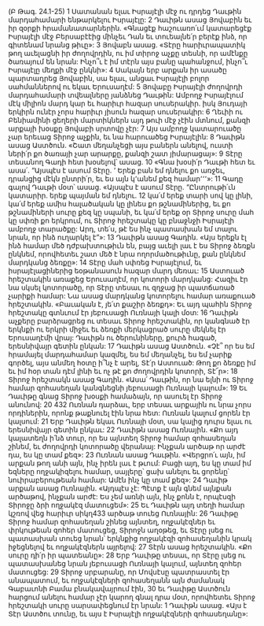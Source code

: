 (Բ Թագ. 24.1-25)
1 Սատանան ելաւ Իսրայէլի մէջ ու դրդեց Դաւթին մարդահամարի ենթարկելու Իսրայէլը: 2 Դաւիթն ասաց Յովաբին եւ իր զօրքի հրամանատարներին. «Գնացէք հաշուառո՛ւմ կատարեցէք Իսրայէլի մէջ Բերսաբէէից մինչեւ Դան եւ տուեալնե՛ր բերէք ինձ, որ գիտենամ նրանց թիւը»: 3 Յովաբն ասաց. «Տէրը հարիւրապատիկ թող աւելացնի իր ժողովրդին, ու իմ տիրոջ աչքը տեսնի, որ ամէնքը ծառայում են նրան: Ինչո՞ւ է իմ տէրն այս բանը պահանջում, ինչո՞ւ Իսրայէլը մեղքի մէջ ընկնի»: 4 Սակայն երբ արքան իր ասածը պարտադրեց Յովաբին, սա ելաւ, անցաւ Իսրայէլի բոլոր սահմաններով ու եկաւ Երուսաղէմ: 5 Յովաբը Իսրայէլի ժողովրդի մարդահամարի տվեալները յանձնեց Դաւթին: Ամբողջ Իսրայէլում մէկ միլիոն մարդ կար եւ հարիւր հազար սուսերակիր. իսկ Յուդայի երկիրն ունէր չորս հարիւր յիսուն հազար սուսերակիր: 6 Ղեւիի ու Բենիամինի ցեղերի մարտիկներն այդ թուի մէջ չէին մտնում, քանզի արքայի խօսքը Յովաբի սրտովը չէր:
7 Այս ամբողջ կատարուածը չար երեւաց Տիրոջ աչքին, եւ նա հարուածեց Իսրայէլին: 8 Դաւիթն ասաց Աստծուն. «Շատ մեղանչեցի այս բաներն անելով, ուստի ների՛ր քո ծառայի չար արարքը, քանզի շատ յիմարացայ»:
9 Տէրը տեսանող Գադի հետ խօսելով՝ ասաց. 10 «Գնա խօսի՛ր Դաւթի հետ եւ ասա՛. “Այսպէս է ասում Տէրը. ‘ Երեք բան եմ դնելու քո առջեւ, դրանցից մէկն ընտրի՛ր, եւ ես այն կ՚անեմ քեզ համար՚՚՚»: 11 Գադը գալով Դաւթի մօտ՝ ասաց. «Այսպէս է ասում Տէրը. “Ընտրութի՛ւն կատարիր. երեք պայման եմ դնելու. 12 կա՛մ երեք տարի սով կը լինի, կա՛մ երեք ամիս հալածական կը լինես քո թշնամիներից, եւ քո թշնամիների սուրը քեզ կը սպանի, եւ կա՛մ երեք օր Տիրոջ սուրը մահ կը սփռի քո երկրում, ու Տիրոջ հրեշտակը կը բնաջնջի Իսրայէլի ամբողջ տարածքը: Արդ, տե՛ս, թէ ես ինչ պատասխան եմ տալու նրան, որ ինձ ուղարկել է”»: 13 Դաւիթն ասաց Գադին. «Այս երեքն էլ ինձ համար մեծ դժբախտութիւն են, բայց աւելի լաւ է ես Տիրոջ ձեռքն ընկնեմ, որովհետեւ շատ մեծ է նրա ողորմածութիւնը, քան ընկնեմ մարդկանց ձեռքը»: 14 Տէրը մահ սփռեց Իսրայէլում, եւ իսրայէլացիներից եօթանասուն հազար մարդ մեռաւ: 15 Աստուած հրեշտակին առաքեց Երուսաղէմ, որ կոտորի մարդկանց: Հազիւ էր նա սկսել կոտորածը, որ Տէրը տեսաւ ու զղջաց իր պատճառած չարիքի համար: Նա ասաց մարդկանց կոտորելու համար առաքուած հրեշտակին. «Բաւական է, յե՛տ քաշիր ձեռքդ»: Եւ այդ պահին Տիրոջ հրեշտակը գտնւում էր յեբուսացի Ուռնայի կալի մօտ: 16 Դաւիթն աչքերը բարձրացրեց ու տեսաւ Տիրոջ հրեշտակին, որ կանգնած էր երկնքի ու երկրի միջեւ եւ ձեռքի մերկացրած սուրը մեկնել էր Երուսաղէմի վրայ: Դաւիթն ու ծերունիները, քուրձ հագած, երեսնիվայր գետին ընկան: 17 Դաւիթն ասաց Աստծուն. «Չէ՞ որ ես եմ հրամայել մարդահամար կազմել, ես եմ մեղանչել, ես եմ չարիք գործել, այս անմեղ հօտը ի՞նչ է արել, Տէ՛ր Աստուած: Թող քո ձեռքը իմ եւ իմ հօր տան դէմ լինի եւ ոչ թէ քո ժողովրդին կոտորի, Տէ՜ր»:
18 Տիրոջ հրեշտակն ասաց Գադին. «Ասա՛ Դաւթին, որ նա ելնի ու Տիրոջ համար զոհասեղան կանգնեցնի յեբուսացի Ուռնայի կալում»: 19 Եւ Դաւիթը գնաց Տիրոջ խօսքի համաձայն, որ ասուել էր Տիրոջ անունով: 20 432 Ուռնան դարձաւ, երբ տեսաւ արքային ու նրա չորս որդիներին, որոնք թաքնուել էին նրա հետ: Ուռնան կալում ցորեն էր կալսում: 21 Երբ Դաւիթն եկաւ Ուռնայի մօտ, սա կալից դուրս ելաւ ու երեսնիվայր գետին ընկաւ: 22 Դաւիթն ասաց Ուռնային. «Քո այդ կալատեղն ի՛նձ տուր, որ ես այնտեղ Տիրոջ համար զոհասեղան շինեմ, եւ ժողովրդի կոտորածը վերանայ: Ինչքան արծաթ որ արժէ դա, ես կը տամ քեզ»: 23 Ուռնան ասաց Դաւթին. «Վերցրո՛ւ այն, իմ արքան թող անի այն, ինչ իրեն լաւ է թւում: Բացի այդ, ես կը տամ իմ եզները ողջակիզելու համար, սայլերը՝ ցախ անելու եւ ցորենը՝ նուիրաբերութեան համար: Ամէն ինչ կը տամ քեզ»: 24 Դաւիթ արքան ասաց Ուռնային. «Այդպէս չէ: Պէտք է այն գնեմ այնքան արծաթով, ինչքան արժէ: Ես չեմ առնի այն, ինչ քոնն է, որպէսզի Տիրոջը ձրի ողջակէզ մատուցեմ»: 25 Եւ Դաւիթն այդ տեղի համար կշռով վեց հարիւր սիկղ433 արծաթ տուեց Ուռնային: 26 Դաւիթը Տիրոջ համար զոհասեղան շինեց այնտեղ, ողջակէզներ եւ փրկութեան զոհեր մատուցեց, Տիրոջն աղօթեց, եւ Տէրը լսեց ու պատասխան տուեց նրան՝ երկնքից ողջակէզի զոհասեղանին կրակ իջեցնելով եւ ողջակէզներն այրելով: 27 Տէրն ասաց հրեշտակին. «Քո սուրը դի՛ր իր պատեանը»: 28 Երբ Դաւիթը տեսաւ, որ Տէրը լսեց ու պատասխանեց նրան յեբուսացի Ուռնայի կալում, այնտեղ զոհեր մատուցեց: 29 Տիրոջ սրբարանը, որ Մովսէսը պատրաստել էր անապատում, եւ ողջակէզների զոհասեղանն այն ժամանակ Գաբաւոնի Բամա բնակավայրում էին, 30 եւ Դաւիթը Աստծուն հարցում անելու համար չէր կարող գնալ դրա մօտ, որովհետեւ Տիրոջ հրեշտակի սուրը սարսափեցնում էր նրան:
1 Դաւիթն ասաց. «Այս է Տէր Աստծու տունը, եւ այս է Իսրայէլի ողջակէզների զոհասեղանը»:
